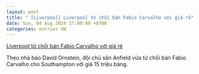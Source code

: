 ```yaml
---
layout: post
title: " [Liverpool] Liverpool từ chối bán Fabio Carvalho với giá rẻ"
date: Sun, 04 Aug 2024 17:00:00 +0700
categories: entries VN
---
```

[Liverpool từ chối bán Fabio Carvalho với giá rẻ](https://www.tinthethao.com.vn/liverpool-tu-choi-ban-fabio-carvalho-voi-gia-re-d772989.html)

Theo nhà báo David Ornstein, đội chủ sân Anfield vừa từ chối bán Fabio Carvalho cho Southampton với giá 15 triệu bảng.

